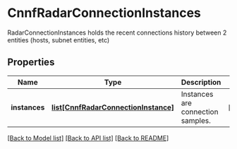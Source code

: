 # CnnfRadarConnectionInstances

RadarConnectionInstances holds the recent connections history between 2 entities (hosts, subnet entities, etc)

## Properties
Name | Type | Description | Notes
------------ | ------------- | ------------- | -------------
**instances** | [**list[CnnfRadarConnectionInstance]**](CnnfRadarConnectionInstance.md) | Instances are connection samples.  | [optional] 

[[Back to Model list]](../README.md#documentation-for-models) [[Back to API list]](../README.md#documentation-for-api-endpoints) [[Back to README]](../README.md)


